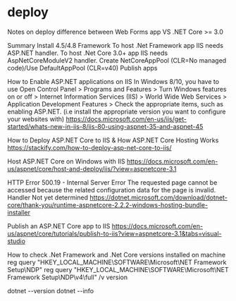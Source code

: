 # deploy
Notes on deploy difference between Web Forms app VS .NET Core >= 3.0

Summary
Install 4.5/4.8 Framework
To host .Net Framework app IIS needs ASP.NET handler.
To host .Net Core 3.0+ app IIS needs AspNetCoreModuleV2 handler.
Create NetCoreAppPool (CLR=No managed code)/Use DefaultAppPool (CLR=v40)
Publish apps

How to Enable ASP.NET applications on IIS
In Windows 8/10, you have to use
Open Control Panel >
Programs and Features >
Turn Windows features on or off >
Internet Information Services (IIS) >
World Wide Web Services >
Application Development Features >
Check the appropriate items, such as enabling ASP.NET. (i.e install the appropriate version you want to configure your websites with)
https://docs.microsoft.com/en-us/iis/get-started/whats-new-in-iis-8/iis-80-using-aspnet-35-and-aspnet-45

How to Deploy ASP.NET Core to IIS & How ASP.NET Core Hosting Works
https://stackify.com/how-to-deploy-asp-net-core-to-iis/

Host ASP.NET Core on Windows with IIS
https://docs.microsoft.com/en-us/aspnet/core/host-and-deploy/iis/?view=aspnetcore-3.1

HTTP Error 500.19 - Internal Server Error
The requested page cannot be accessed because the related configuration data for the page is invalid.
Handler	   Not yet determined
https://dotnet.microsoft.com/download/dotnet-core/thank-you/runtime-aspnetcore-2.2.2-windows-hosting-bundle-installer

Publish an ASP.NET Core app to IIS
https://docs.microsoft.com/en-us/aspnet/core/tutorials/publish-to-iis?view=aspnetcore-3.1&tabs=visual-studio

How to check .Net Framework and .Net Core versions installed on machine
reg query "HKEY_LOCAL_MACHINE\SOFTWARE\Microsoft\NET Framework Setup\NDP"
reg query "HKEY_LOCAL_MACHINE\SOFTWARE\Microsoft\NET Framework Setup\NDP\v4\full" /v version

dotnet --version
dotnet --info
